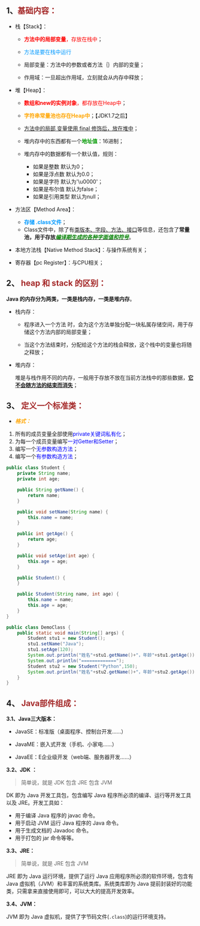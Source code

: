 ## <!--Java编程语言只有值传递，并没有引用传递-->

## 1、<span style="color:brown">基础内容：</span>

- 栈【Stack】：

  - <font color="red">**方法中的局部变量**，存放在栈中</font>；

  - <font color="#0099ff">方法是要在栈中运行</font>
  - 局部变量：方法中的参数或者方法｛｝内部的变量；
  - 作用域：一旦超出作用域，立刻就会从内存中释放；
- 堆【Heap】：

  - <font color="red">**数组和new的实例对象**，都存放在Heap中</font>；

  - <font color="orange">**字符串常量池也存在Heap中**</font>；【JDK1.7之后】
  - <u>方法中的局部 变量使用 final 修饰后，放在堆中</u>；
  - 堆内存中的东西都有一个<font color="#0099">**地址值**</font>：16进制；
  - 堆内存中的数据都有一个默认值，规则：
    - 如果是整数					默认为0；
    - 如果是浮点数				默认为0.0；
    - 如果是字符					默认为'\u0000'；
    - 如果是布尔值				默认为false；
    - 如果是引用类型			默认为null；
- 方法区【Method Area】：
  - <font color="#0099ff">**存储  .class文件**</font>；
  - Class文件中，除了有<u>类版本、字段、方法、接口</u>等信息，还包含了**常量池，用于存放<u>*<span style="color:green">编译期生成的各种字面值和符号</span>*</u>**。
- 本地方法栈【Native Method Stack】：与操作系统有关；
- 寄存器【pc Register】：与CPU相关；



## 2、<span style="color:brown"> heap 和 stack 的区别：</span>

**Java 的内存分为两类，一类是栈内存，一类是堆内存**。

- 栈内存：

  - 程序进入一个方法 时，会为这个方法单独分配一块私属存储空间，用于存储这个方法内部的局部变量；

  - 当这个方法结束时，分配给这个方法的栈会释放，这个栈中的变量也将随之释放；

- 堆内存：

  堆是与栈作用不同的内存，一般用于存放不放在当前方法栈中的那些数据，<u>**它不会随方法的结束而消失**</u>；



## 3、<span style="color:brown"> 定义一个标准类：</span>

- <span style='color:orange'>***格式：***</span>

1. 所有的成员变量全部使用<span style='color:blue'>private关键词私有化</span>；
2. 为每一个成员变量编写<span style='color:blue'>一对Getter和Setter</span>；
3. 编写一个<span style='color:blue'>无参数构造方法</span>；
4. 编写一个<span style='color:blue'>有参数构造方法</span>；

```java
public class Student {
    private String name;
    private int age;

    public String getName() {
        return name;
    }

    public void setName(String name) {
        this.name = name;
    }

    public int getAge() {
        return age;
    }

    public void setAge(int age) {
        this.age = age;
    }

    public Student() {
    }

    public Student(String name, int age) {
        this.name = name;
        this.age = age;
    }
}

```

```java
public class DemoClass {
    public static void main(String[] args) {
        Student stu1 = new Student();
        stu1.setName("Java");
        stu1.setAge(120);
        System.out.println("姓名"+stu1.getName()+"，年龄"+stu1.getAge());
        System.out.println("=============");
        Student stu2 = new Student("Python",150);
        System.out.println("姓名"+stu2.getName()+"，年龄"+stu2.getAge());
    }
}

```



## 4、<span style="color:brown"> Java部件组成：</span>

**3.1、Java三大版本：**

- JavaSE：标准版（桌面程序、控制台开发......）

- JavaME：嵌入式开发（手机、小家电......）

- JavaEE：E企业级开发（web端、服务器开发......）

**3.2、JDK ：**

> 简单说，就是 JDK 包含 JRE 包含 JVM

DK 即为 Java 开发工具包，包含编写 Java 程序所必须的编译、运行等开发工具以及 JRE。开发工具如：

- 用于编译 Java 程序的 javac 命令。
- 用于启动 JVM 运行 Java 程序的 Java 命令。
- 用于生成文档的 Javadoc 命令。
- 用于打包的 jar 命令等等。

**3.3、JRE：** 

> 简单说，就是 JRE 包含 JVM

JRE 即为 Java 运行环境，提供了运行 Java 应用程序所必须的软件环境，包含有 Java 虚拟机（JVM）和丰富的系统类库。系统类库即为 Java 提前封装好的功能类，只需拿来直接使用即可，可以大大的提高开发效率。

**3.4、JVM：**

JVM 即为 Java 虚拟机，提供了字节码文件(`.class`)的运行环境支持。